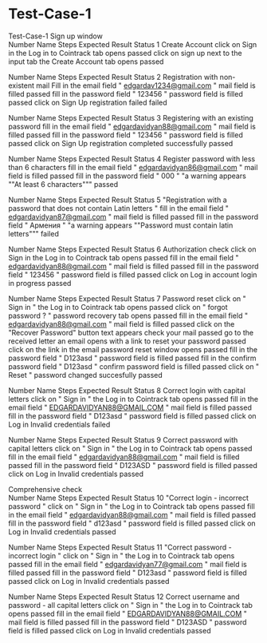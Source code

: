 # Test-Case-1
Test-Case-1
Sign up window				
Number	Name	Steps	Expected Result	Status
1	Create Account	click on Sign in	the Log in to Cointrack tab opens	passed
		click on sign up next to the input tab	the Create Account tab opens	passed
				
				
				
Number	Name	Steps	Expected Result	Status
2	Registration with non-existent mail	Fill in the email field  " edgardav1234@gmail.com "	mail field is filled	passed
		fill in the password field " 123456 "	password field is filled	passed
		click on Sign Up	registration failed	failed
				
				
				
Number	Name	Steps	Expected Result	Status
3	Registering with an existing password	fill in the email field  " edgardavidyan88@gmail.com "	mail field is filled	passed
		fill in the password field " 123456 "	password field is filled	passed
		click on Sign Up	registration completed successfully	passed
				
				
				
Number	Name	Steps	Expected Result	Status
4	Register password with less than 6 characters	fill in the email field  " edgardavidyan86@gmail.com "	mail field is filled	passed
		fill in the password field " 000 "	"a warning appears
""At least 6 characters"""	passed
				
				
				
Number	Name	Steps	Expected Result	Status
5	"Registration with a password that does not contain Latin letters
"	fill in the email field  " edgardavidyan87@gmail.com "	mail field is filled	passed
		fill in the password field " Армения "	"a warning appears
""Password must contain latin letters"""	failed
				
				
				
Number	Name	Steps	Expected Result	Status
6	Authorization check	click on Sign in	the Log in to Cointrack tab opens	passed
		fill in the email field  " edgardavidyan88@gmail.com "	mail field is filled	passed
		fill in the password field " 123456 "	password field is filled	passed
		click on Log in	account login in progress	passed
				
				
				
Number	Name	Steps	Expected Result	Status
7	Password reset	click on " Sign in "	the Log in to Cointrack tab opens	passed
		click on " forgot password ? "	password recovery tab opens	passed
		fill in the email field  " edgardavidyan88@gmail.com "	mail field is filled	passed
		click on the "Recover Password" button	text appears check your mail	passed
		go to the received letter	an email opens with a link to reset your password	passed
		click on the link in the email	password reset window opens	passed
		fill in the password field " D123asd "	password field is filled	passed
		fill in the confirm password field " D123asd "	confirm password field is filled	passed
		click on " Reset "	password changed succesfully	passed
				
				
				
Number	Name	Steps	Expected Result	Status
8	Correct login with capital letters	click on " Sign in "	the Log in to Cointrack tab opens	passed
		fill in the email field  " EDGARDAVIDYAN88@GMAIL.COM "	mail field is filled	passed
		fill in the password field " D123asd "	password field is filled	passed
		click on Log in	Invalid credentials	failed
				
				
				
Number	Name	Steps	Expected Result	Status
9	Correct password with capital letters	click on " Sign in "	the Log in to Cointrack tab opens	passed
		fill in the email field  " edgardavidyan88@gmail.com "	mail field is filled	passed
		fill in the password field " D123ASD "	password field is filled	passed
		click on Log in	Invalid credentials	passed
				
				
Comprehensive check				
Number	Name	Steps	Expected Result	Status
10	"Correct login - incorrect password
"	click on " Sign in "	the Log in to Cointrack tab opens	passed
		fill in the email field  " edgardavidyan88@gmail.com "	mail field is filled	passed
		fill in the password field " d123asd "	password field is filled	passed
		click on Log in	Invalid credentials	passed
				
				
				
Number	Name	Steps	Expected Result	Status
11	"Correct password - incorrect login
"	click on " Sign in "	the Log in to Cointrack tab opens	passed
		fill in the email field  " edgardavidyan77@gmail.com "	mail field is filled	passed
		fill in the password field " D123asd "	password field is filled	passed
		click on Log in	Invalid credentials	passed
				
				
				
Number	Name	Steps	Expected Result	Status
12	Correct username and password - all capital letters	click on " Sign in "	the Log in to Cointrack tab opens	passed
		fill in the email field  " EDGARDAVIDYAN88@GMAIL.COM "	mail field is filled	passed
		fill in the password field " D123ASD "	password field is filled	passed
		click on Log in	Invalid credentials	passed
